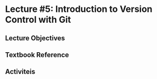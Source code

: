# Lecture #5: Introduction to Version Control with Git

## Lecture Objectives

## Textbook Reference

## Activiteis

